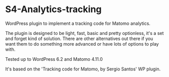 # S4-Analytics-tracking

WordPress plugin to implement a tracking code for Matomo analytics.

The plugin is designed to be light, fast, basic and pretty optionless, it's a set and forget kind of solution. There are other alternatives out there if you want them to do something more advanced or have lots of options to play with. 

Tested up to WordPress 6.2 and Matomo 4.11.0

It's based on the 'Tracking code for Matomo, by Sergio Santos' WP plugin. 
